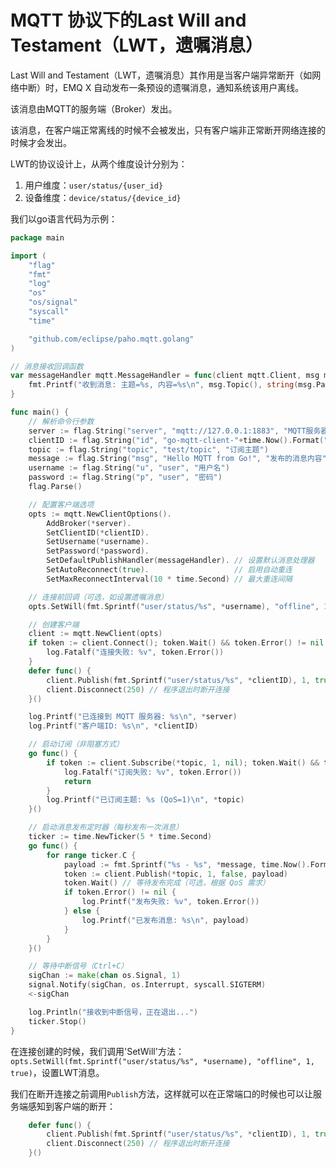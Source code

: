 # MQTT 协议下的Last Will and Testament（LWT，遗嘱消息）

Last Will and Testament（LWT，遗嘱消息）其作用是当客户端异常断开（如网络中断）时，EMQ X 自动发布一条预设的遗嘱消息，通知系统该用户离线。

该消息由MQTT的服务端（Broker）发出。

该消息，在客户端正常离线的时候不会被发出，只有客户端非正常断开网络连接的时候才会发出。

LWT的协议设计上，从两个维度设计分别为：

1. 用户维度：`user/status/{user_id}`
2. 设备维度：`device/status/{device_id}`

我们以go语言代码为示例：

```go
package main

import (
	"flag"
	"fmt"
	"log"
	"os"
	"os/signal"
	"syscall"
	"time"

	"github.com/eclipse/paho.mqtt.golang"
)

// 消息接收回调函数
var messageHandler mqtt.MessageHandler = func(client mqtt.Client, msg mqtt.Message) {
	fmt.Printf("收到消息: 主题=%s, 内容=%s\n", msg.Topic(), string(msg.Payload()))
}

func main() {
	// 解析命令行参数
	server := flag.String("server", "mqtt://127.0.0.1:1883", "MQTT服务器地址")
	clientID := flag.String("id", "go-mqtt-client-"+time.Now().Format("150405"), "客户端ID")
	topic := flag.String("topic", "test/topic", "订阅主题")
	message := flag.String("msg", "Hello MQTT from Go!", "发布的消息内容")
	username := flag.String("u", "user", "用户名")
	password := flag.String("p", "user", "密码")
	flag.Parse()

	// 配置客户端选项
	opts := mqtt.NewClientOptions().
		AddBroker(*server).
		SetClientID(*clientID).
		SetUsername(*username).
		SetPassword(*password).
		SetDefaultPublishHandler(messageHandler). // 设置默认消息处理器
		SetAutoReconnect(true).                   // 启用自动重连
		SetMaxReconnectInterval(10 * time.Second) // 最大重连间隔

	// 连接前回调（可选，如设置遗嘱消息）
	opts.SetWill(fmt.Sprintf("user/status/%s", *username), "offline", 1, true)

	// 创建客户端
	client := mqtt.NewClient(opts)
	if token := client.Connect(); token.Wait() && token.Error() != nil {
		log.Fatalf("连接失败: %v", token.Error())
	}
	defer func() {
		client.Publish(fmt.Sprintf("user/status/%s", *clientID), 1, true, "offline").Wait()
		client.Disconnect(250) // 程序退出时断开连接
	}()

	log.Printf("已连接到 MQTT 服务器: %s\n", *server)
	log.Printf("客户端ID: %s\n", *clientID)

	// 启动订阅（非阻塞方式）
	go func() {
		if token := client.Subscribe(*topic, 1, nil); token.Wait() && token.Error() != nil {
			log.Fatalf("订阅失败: %v", token.Error())
			return
		}
		log.Printf("已订阅主题: %s (QoS=1)\n", *topic)
	}()

	// 启动消息发布定时器（每秒发布一次消息）
	ticker := time.NewTicker(5 * time.Second)
	go func() {
		for range ticker.C {
			payload := fmt.Sprintf("%s - %s", *message, time.Now().Format("2006-01-02 15:04:05"))
			token := client.Publish(*topic, 1, false, payload)
			token.Wait() // 等待发布完成（可选，根据 QoS 需求）
			if token.Error() != nil {
				log.Printf("发布失败: %v", token.Error())
			} else {
				log.Printf("已发布消息: %s\n", payload)
			}
		}
	}()

	// 等待中断信号（Ctrl+C）
	sigChan := make(chan os.Signal, 1)
	signal.Notify(sigChan, os.Interrupt, syscall.SIGTERM)
	<-sigChan

	log.Println("接收到中断信号，正在退出...")
	ticker.Stop()
}
```

在连接创建的时候，我们调用'SetWill'方法：`opts.SetWill(fmt.Sprintf("user/status/%s", *username), "offline", 1, true)`，设置LWT消息。

我们在断开连接之前调用`Publish`方法，这样就可以在正常端口的时候也可以让服务端感知到客户端的断开：

```go
	defer func() {
		client.Publish(fmt.Sprintf("user/status/%s", *clientID), 1, true, "offline").Wait()
		client.Disconnect(250) // 程序退出时断开连接
	}()
```
